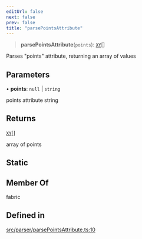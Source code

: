 ```yaml
---
editUrl: false
next: false
prev: false
title: "parsePointsAttribute"
---
```


> **parsePointsAttribute**(`points`): [`XY`](/api/interfaces/xy/)[]

Parses "points" attribute, returning an array of values

## Parameters

• **points**: `null` \| `string`

points attribute string

## Returns

[`XY`](/api/interfaces/xy/)[]

array of points

## Static

## Member Of

fabric

## Defined in

[src/parser/parsePointsAttribute.ts:10](https://github.com/fabricjs/fabric.js/blob/5c1240d8b4662e45868dd33f385f941de21c8e9c/src/parser/parsePointsAttribute.ts#L10)
